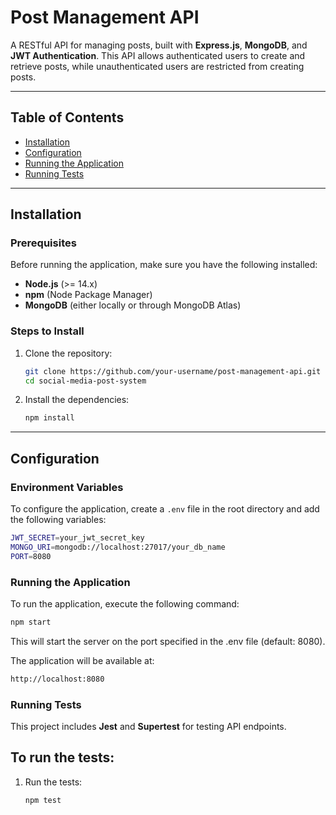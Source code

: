 # Post Management API

A RESTful API for managing posts, built with **Express.js**, **MongoDB**, and **JWT Authentication**. This API allows authenticated users to create and retrieve posts, while unauthenticated users are restricted from creating posts.

---

## Table of Contents

- [Installation](#installation)
- [Configuration](#configuration)
- [Running the Application](#running-the-application)
- [Running Tests](#running-tests)

---

## Installation

### Prerequisites

Before running the application, make sure you have the following installed:

- **Node.js** (>= 14.x)
- **npm** (Node Package Manager)
- **MongoDB** (either locally or through MongoDB Atlas)

### Steps to Install

1. Clone the repository:

    ```bash
    git clone https://github.com/your-username/post-management-api.git
    cd social-media-post-system
    ```

2. Install the dependencies:

    ```bash
    npm install
    ```

---

## Configuration

### Environment Variables

To configure the application, create a `.env` file in the root directory and add the following variables:

```bash
JWT_SECRET=your_jwt_secret_key
MONGO_URI=mongodb://localhost:27017/your_db_name
PORT=8080
```

### Running the Application

To run the application, execute the following command:

```bash
npm start
```

This will start the server on the port specified in the .env file (default: 8080).

The application will be available at:
```bash
http://localhost:8080
```

### Running Tests

This project includes **Jest** and **Supertest** for testing API endpoints.

## To run the tests:

1. Run the tests:

    ```bash
    npm test
    ```
